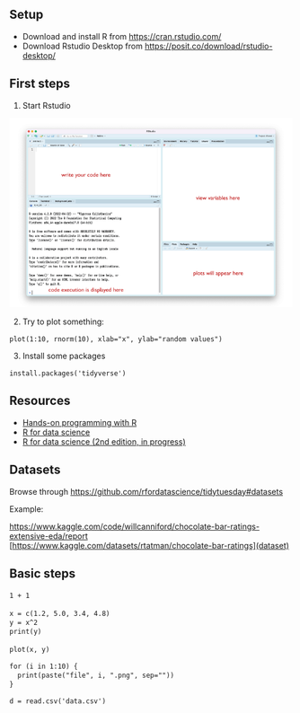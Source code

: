 

## Setup

- Download and install R from https://cran.rstudio.com/
- Download Rstudio Desktop from https://posit.co/download/rstudio-desktop/


## First steps

1. Start Rstudio

![](images/overview.png)


2. Try to plot something:

```
plot(1:10, rnorm(10), xlab="x", ylab="random values")
```

3. Install some packages

```
install.packages('tidyverse')
```

## Resources

- [Hands-on programming with R](https://rstudio-education.github.io/hopr/)
- [R for data science](https://r4ds.had.co.nz/introduction.html)
- [R for data science (2nd edition, in progress)](https://r4ds.hadley.nz/)


## Datasets

Browse through https://github.com/rfordatascience/tidytuesday#datasets


Example:

https://www.kaggle.com/code/willcanniford/chocolate-bar-ratings-extensive-eda/report
[https://www.kaggle.com/datasets/rtatman/chocolate-bar-ratings](dataset)


## Basic steps

```
1 + 1

x = c(1.2, 5.0, 3.4, 4.8)
y = x^2
print(y)

plot(x, y)
```

```
for (i in 1:10) {
  print(paste("file", i, ".png", sep=""))
}
```

```
d = read.csv('data.csv')
```

